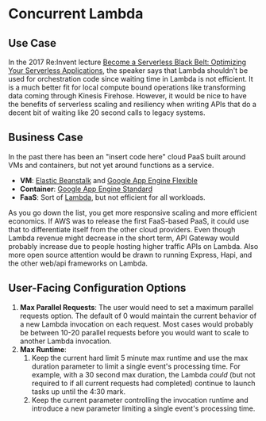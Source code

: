 # Concurrent Lambda

## Use Case
In the 2017 Re:Invent lecture [Become a Serverless Black Belt: Optimizing Your Serverless Applications](https://www.youtube.com/watch?v=oQFORsso2go), the speaker says that Lambda shouldn't be used for orchestration code since waiting time in Lambda is not efficient.  It is a much better fit for local compute bound operations like transforming data coming through Kinesis Firehose.  However, it would be nice to have the benefits of serverless scaling and resiliency when writing APIs that do a decent bit of waiting like 20 second calls to legacy systems.

## Business Case
In the past there has been an "insert code here" cloud PaaS built around VMs and containers, but not yet around functions as a service.
- **VM**: [Elastic Beanstalk](https://aws.amazon.com/elasticbeanstalk) and [Google App Engine Flexible](https://cloud.google.com/appengine/docs/flexible)
- **Container**: [Google App Engine Standard](https://cloud.google.com/appengine/docs/standard)
- **FaaS**: Sort of [Lambda](https://aws.amazon.com/lambda), but not efficient for all workloads.

As you go down the list, you get more responsive scaling and more efficient economics.  If AWS was to release the first FaaS-based PaaS, it could use that to differentiate itself from the other cloud providers.  Even though Lambda revenue might decrease in the short term, API Gateway would probably increase due to people hosting higher traffic APIs on Lambda.  Also more open source attention would be drawn to running Express, Hapi, and the other web/api frameworks on Lambda.

## User-Facing Configuration Options
1. **Max Parallel Requests**: The user would need to set a maximum parallel requests option.  The default of 0 would maintain the current behavior of a new Lambda invocation on each request.  Most cases would probably be between 10-20 parallel requests before you would want to scale to another Lambda invocation.
2. **Max Runtime**:
    1. Keep the current hard limit 5 minute max runtime and use the max duration parameter to limit a single event's processing time.  For example, with a 30 second max duration, the Lambda *could* (but not required to if all current requests had completed) continue to launch tasks up until the 4:30 mark.
    2. Keep the current parameter controlling the invocation runtime and introduce a new parameter limiting a single event's processing time.
